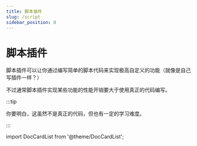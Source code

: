 ```yaml
---
title: 脚本插件
slug: /script
sidebar_position: 8
---
```


# 脚本插件

脚本插件可以让你通过编写简单的脚本代码来实现极高自定义的功能（就像是自己写插件一样？）

不过通常脚本插件实现某些功能的性能开销要大于使用真正的代码编写。

:::tip

你要明白，这虽然不是真正的代码，但也有一定的学习难度。

:::

import DocCardList from '@theme/DocCardList';

<DocCardList />
